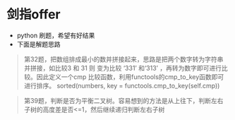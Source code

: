 ﻿# 剑指offer
- python 刷题，希望有好结果
- 下面是解题思路

> 第32题，把数组排成最小的数并拼接起来，思路是把两个数字转为字符串并拼接，如比较3 和 31 则 变为比较 ‘331’ 和‘313’ ，再转为数字即可进行比较。因此定义一个cmp 比较函数，利用functools的cmp_to_key函数即可进行排序。
 sorted(numbers, key = functools.cmp_to_key(self.cmp))


> 第39题，判断是否为平衡二叉树。容易想到的方法是从上往下，判断左右子树的高度差是否<=1，然后继续递归判断左右子树 

